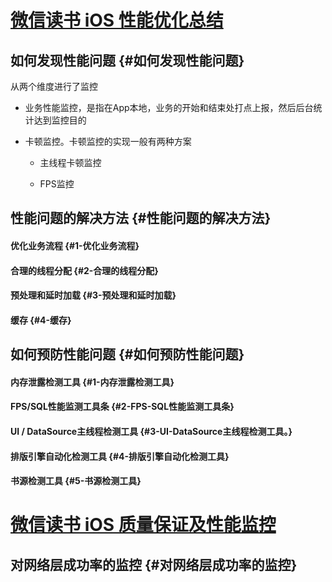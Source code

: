 # [微信读书 iOS 性能优化总结](https://wereadteam.github.io/2016/05/03/WeRead-Performance/)

## 如何发现性能问题 {#如何发现性能问题}

从两个维度进行了监控

* 业务性能监控，是指在App本地，业务的开始和结束处打点上报，然后后台统计达到监控目的
* 卡顿监控。卡顿监控的实现一般有两种方案

  * 主线程卡顿监控

  * FPS监控

## 性能问题的解决方法 {#性能问题的解决方法}

#### 优化业务流程 {#1-优化业务流程}

#### 合理的线程分配 {#2-合理的线程分配}

#### 预处理和延时加载 {#3-预处理和延时加载}

#### 缓存 {#4-缓存}

## 如何预防性能问题 {#如何预防性能问题}

#### 内存泄露检测工具 {#1-内存泄露检测工具}

#### FPS/SQL性能监测工具条 {#2-FPS-SQL性能监测工具条}

#### UI / DataSource主线程检测工具 {#3-UI-DataSource主线程检测工具。}

#### 排版引擎自动化检测工具 {#4-排版引擎自动化检测工具}

#### 书源检测工具 {#5-书源检测工具}

# [微信读书 iOS 质量保证及性能监控](http://wereadteam.github.io/2016/12/12/Monitor/)

## 对网络层成功率的监控 {#对网络层成功率的监控}

  





